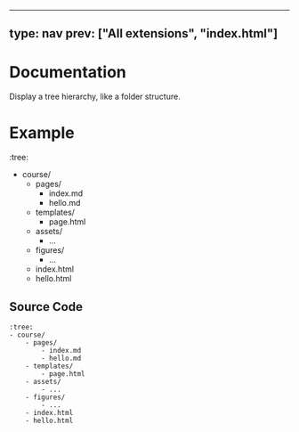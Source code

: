 



---
type: nav
prev: ["All extensions", "index.html"]
---





# Documentation

Display a tree hierarchy, like a folder structure.






# Example

:tree:
- course/
    - pages/
        - index.md
        - hello.md
    - templates/
        - page.html
    - assets/
        - ...
    - figures/
        - ...
    - index.html
    - hello.html






## Source Code

```
:tree:
- course/
    - pages/
        - index.md
        - hello.md
    - templates/
        - page.html
    - assets/
        - ...
    - figures/
        - ...
    - index.html
    - hello.html
```



